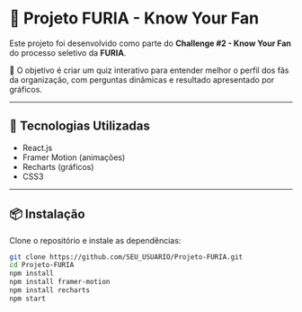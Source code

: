 # 🦁 Projeto FURIA - Know Your Fan

Este projeto foi desenvolvido como parte do **Challenge #2 - Know Your Fan** do processo seletivo da **FURIA**.

🎯 O objetivo é criar um quiz interativo para entender melhor o perfil dos fãs da organização, com perguntas dinâmicas e resultado apresentado por gráficos.

---

## 🚀 Tecnologias Utilizadas

- React.js
- Framer Motion (animações)
- Recharts (gráficos)
- CSS3

---

## 📦 Instalação

Clone o repositório e instale as dependências:

```bash
git clone https://github.com/SEU_USUARIO/Projeto-FURIA.git
cd Projeto-FURIA
npm install
npm install framer-motion
npm install recharts
npm start
